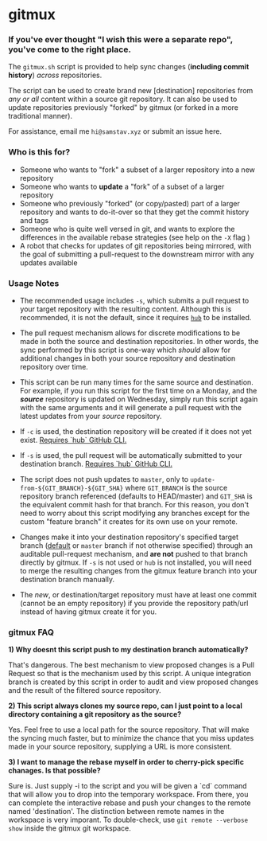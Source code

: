 
# gitmux

### If you've ever thought "I wish this were a separate repo", you've come to the right place.

The `gitmux.sh` script is provided to help sync changes (**including commit history**) _across_ repositories. 

The script can be used to create brand new [destination] repositories from _any *or* all_ content within a source git repository. It can also be used to update repositories previously "forked" by gitmux (or forked in a more traditional manner).

For assistance, email me `hi@samstav.xyz` or submit an issue here.

### Who is this for?

* Someone who wants to "fork" a subset of a larger repository into a new repository
* Someone who wants to **update** a "fork" of a subset of a larger repository
* Someone who previously "forked" (or copy/pasted) part of a larger repository and wants to do-it-over so that they get the commit history and tags
* Someone who is quite well versed in git, and wants to explore the differences in the available rebase strategies (see help on the `-X` flag )
* A robot that checks for updates of git repositories being mirrored, with the goal of submitting a pull-request to the downstream mirror with any updates available

### Usage Notes

* The recommended usage includes `-s`, which submits a pull request to your target repository with the resulting content. Although this is recommended, it is not the default, since it requires [`hub`](https://hub.github.com/) to be installed.

* The pull request mechanism allows for discrete modifications to be made in both the source and destination repositories. In other words, the sync performed by this script is one-way which _should_ allow for additional changes in both your source repository and destination repository over time.

* This script can be run many times for the same source and destination. For example, if you run this script for the first time on a Monday, and the **_source_** repository is updated on Wednesday, simply run this script again with the same arguments and it will generate a pull request with the latest updates from your _source_ repository.

* If `-c` is used, the destination repository will be created if it does not yet exist. [Requires \`hub\` GitHub CLI.](https://hub.github.com/)

* If `-s` is used, the pull request will be automatically submitted to your destination branch. [Requires \`hub\` GitHub CLI.](https://hub.github.com/)

* The script does not push updates to `master`, only to `update-from-${GIT_BRANCH}-${GIT_SHA}` where `GIT_BRANCH` is the source repository branch referenced (defaults to HEAD/master) and `GIT_SHA` is the equivalent commit hash for that branch. For this reason, you don't need to worry about this script modifying any branches except for the custom "feature branch" it creates for its own use on your remote.

* Changes make it into your destination repository's specified target branch ([default](https://help.github.com/en/articles/setting-the-default-branch) or `master` branch if not otherwise specified) through an auditable pull-request mechanism, and **are not** pushed to that branch directly by gitmux. If `-s` is not used or `hub` is not installed, you will need to merge the resulting changes from the gitmux feature branch into your destination branch manually.
 
* The _new_, or destination/target repository must have at least one commit (cannot be an empty repository) if you provide the repository path/url instead of having gitmux create it for you.

### gitmux FAQ

**1) Why doesnt this script push to my destination branch automatically?**

   That's dangerous. The best mechanism to view proposed changes is a
   Pull Request so that is the mechanism used by this script. A unique
   integration branch is created by this script in order to audit and
   view proposed changes and the result of the filtered source repository.

**2) This script always clones my source repo, can I just point to a local
   directory containing a git repository as the source?**

   Yes. Feel free to use a local path for the source repository. That will
   make the syncing much faster, but to minimize the chance that you miss
   updates made in your source repository, supplying a URL is more consistent.

 **3) I want to manage the rebase myself in order to cherry-pick specific chanages.
    Is that possible?**

   Sure is. Just supply -i to the script and you will be given a \`cd\`
   command that will allow you to drop into the temporary workspace.
   From there, you can complete the interactive rebase and push your
   changes to the remote named 'destination'. The distinction between
   remote names in the workspace is very imporant. To double-check, use
   `git remote --verbose show` inside the gitmux git workspace.

